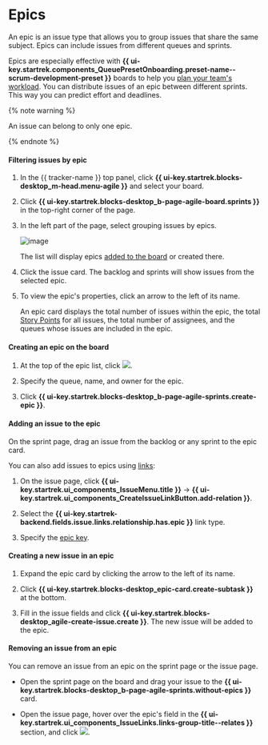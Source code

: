 # Epics

An epic is an issue type that allows you to group issues that share the same subject. Epics can include issues from different queues and sprints.

Epics are especially effective with **{{ ui-key.startrek.components_QueuePresetOnboarding.preset-name--scrum-development-preset }}** boards to help you [plan your team's workload](create-agile-sprint.md#section_sjg_111_2gb). You can distribute issues of an epic between different sprints. This way you can predict effort and deadlines.

{% note warning %}

An issue can belong to only one epic.

{% endnote %}

#### Filtering issues by epic

1. In the {{ tracker-name }} top panel, click **{{ ui-key.startrek.blocks-desktop_m-head.menu-agile }}** and select your board.

1. Click **{{ ui-key.startrek.blocks-desktop_b-page-agile-board.sprints }}** in the top-right corner of the page.

1. In the left part of the page, select grouping issues by epics.

   ![image](../../_assets/tracker/epic-pane.png)

   The list will display epics [added to the board](../user/agile.md#add-tasks) or created there.

1. Click the issue card. The backlog and sprints will show issues from the selected epic.

1. To view the epic's properties, click an arrow to the left of its name.

   An epic card displays the total number of issues within the epic, the total [Story Points](agile.md#dlen_sp) for all issues, the total number of assignees, and the queues whose issues are included in the epic.

#### Creating an epic on the board

1. At the top of the epic list, click ![](../../_assets/tracker/add-sprint.png).

1. Specify the queue, name, and owner for the epic.

1. Click **{{ ui-key.startrek.blocks-desktop_b-page-agile-sprints.create-epic }}**.

#### Adding an issue to the epic

On the sprint page, drag an issue from the backlog or any sprint to the epic card.

You can also add issues to epics using [links](../user/ticket-links.md):

1. On the issue page, click **{{ ui-key.startrek.ui_components_IssueMenu.title }}** → **{{ ui-key.startrek.ui_components_CreateIssueLinkButton.add-relation }}**.

1. Select the **{{ ui-key.startrek-backend.fields.issue.links.relationship.has.epic }}** link type.

1. Specify the [epic key](../user/create-ticket.md#key).

#### Creating a new issue in an epic

1. Expand the epic card by clicking the arrow to the left of its name.

1. Click **{{ ui-key.startrek.blocks-desktop_epic-card.create-subtask }}** at the bottom.

1. Fill in the issue fields and click **{{ ui-key.startrek.blocks-desktop_agile-create-issue.create }}**. The new issue will be added to the epic.

#### Removing an issue from an epic

You can remove an issue from an epic on the sprint page or the issue page.

- Open the sprint page on the board and drag your issue to the **{{ ui-key.startrek.blocks-desktop_b-page-agile-sprints.without-epics }}** card.

- Open the issue page, hover over the epic's field in the **{{ ui-key.startrek.ui_components_IssueLinks.links-group-title--relates }}** section, and click ![](../../_assets/tracker/delete-agile-status.png).
